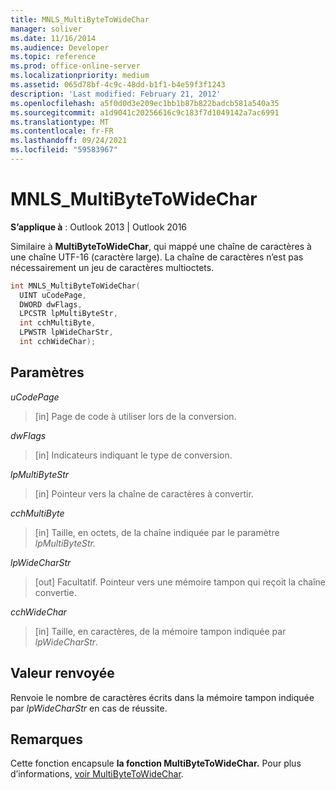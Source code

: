 ```yaml
---
title: MNLS_MultiByteToWideChar
manager: soliver
ms.date: 11/16/2014
ms.audience: Developer
ms.topic: reference
ms.prod: office-online-server
ms.localizationpriority: medium
ms.assetid: 065d78bf-4c9c-48dd-b1f1-b4e59f3f1243
description: 'Last modified: February 21, 2012'
ms.openlocfilehash: a5f0d0d3e209ec1bb1b87b822badcb581a540a35
ms.sourcegitcommit: a1d9041c20256616c9c183f7d1049142a7ac6991
ms.translationtype: MT
ms.contentlocale: fr-FR
ms.lasthandoff: 09/24/2021
ms.locfileid: "59583967"
---
```

# <a name="mnls_multibytetowidechar"></a>MNLS_MultiByteToWideChar

  
  
**S’applique à** : Outlook 2013 | Outlook 2016 
  
Similaire à **MultiByteToWideChar**, qui mappé une chaîne de caractères à une chaîne UTF-16 (caractère large). La chaîne de caractères n’est pas nécessairement un jeu de caractères multioctets.
  
```cpp
int MNLS_MultiByteToWideChar(
  UINT uCodePage,
  DWORD dwFlags,
  LPCSTR lpMultiByteStr,
  int cchMultiByte,
  LPWSTR lpWideCharStr,
  int cchWideChar);
```

## <a name="parameters"></a>Paramètres

 _uCodePage_
  
> [in] Page de code à utiliser lors de la conversion.
    
 _dwFlags_
  
> [in] Indicateurs indiquant le type de conversion.
    
 _lpMultiByteStr_
  
> [in] Pointeur vers la chaîne de caractères à convertir.
    
 _cchMultiByte_
  
> [in] Taille, en octets, de la chaîne indiquée par le paramètre _lpMultiByteStr._ 
    
 _lpWideCharStr_
  
> [out] Facultatif. Pointeur vers une mémoire tampon qui reçoit la chaîne convertie.
    
 _cchWideChar_
  
> [in] Taille, en caractères, de la mémoire tampon indiquée par  _lpWideCharStr_.
    
## <a name="return-value"></a>Valeur renvoyée

Renvoie le nombre de caractères écrits dans la mémoire tampon indiquée par  _lpWideCharStr_ en cas de réussite. 
  
## <a name="remarks"></a>Remarques

Cette fonction encapsule **la fonction MultiByteToWideChar.** Pour plus d’informations, [voir MultiByteToWideChar](https://msdn.microsoft.com/library/dd319072%28VS.85%29.aspx).
  

